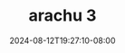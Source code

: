 --- 
title: "arachu 3"
description: "video  video bokep arachu 3 premium video full new"
date: 2024-08-12T19:27:10-08:00
file_code: "yvqyj7kilgs5"
draft: false
cover: "19f873a1cnrmwzq8.jpg"
tags: ["arachu", "bokep-indo", "bokep-viral", "bokep-ig"]
length: 71
fld_id: "1483117"
foldername: "Arachu update"
categories: ["Arachu update"]
views: 0
---